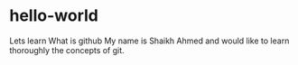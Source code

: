 # hello-world
Lets learn What is github
My name is Shaikh Ahmed and would like to learn thoroughly the concepts of git.
